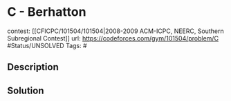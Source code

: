 # C - Berhatton

contest: [[CFICPC/101504/101504|2008-2009 ACM-ICPC, NEERC, Southern Subregional Contest]]
url: https://codeforces.com/gym/101504/problem/C
#Status/UNSOLVED
Tags: #

## Description

## Solution

